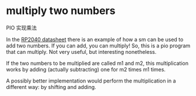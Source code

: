 # multiply two numbers 

PIO 实现乘法

In the [RP2040 datasheet](https://datasheets.raspberrypi.org/rp2040/rp2040-datasheet.pdf) there is an example of how a sm can be used to add two numbers. If you can add, you can multiply! So, this is a pio program that can multiply. Not very useful, but interesting nonetheless. 

If the two numbers to be multiplied are called m1 and m2, this multiplication works by adding (actually subtracting) one for m2 times m1 times.

A possibly better implementation would perform the multiplication in a different way: by shifting and adding.



